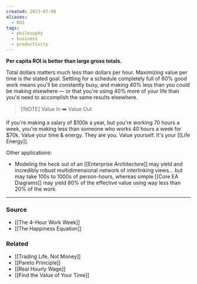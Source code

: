 ```yaml
---
created: 2023-07-08
aliases:
  - ROI
tags:
  - philosophy
  - business
  - productivity
---
```

**Per capita ROI is better than large gross totals.**

Total dollars matters much less than dollars per hour. Maximizing value per time is *the* stated goal. Settling for a schedule completely full of 60% good work means you'll be constantly busy, and making 40% less than you could be making elsewhere — or that you're using 40% more of your life than you'd need to accomplish the same results elsewhere.

> [!NOTE] Value In ➡️ Value Out

If you're making a salary of $100k a year, but you're working 70 hours a week, you're making less than someone who works 40 hours a week for $70k. Value your time & energy. They are you. Value yourself. It's your [[Life Energy]].

Other applications:
- Modeling the heck out of an [[Enterprise Architecture]] may yield and incredibly robust multidimensional network of interlinking views... but may take 100s to 1000s of person-hours, whereas simple [[Core EA Diagrams]] may yield 80% of the effective value using way less than 20% of the work.

****
### Source
- [[The 4-Hour Work Week]]
- [[The Happiness Equation]]

### Related
- [[Trading Life, Not Money]]
- [[Pareto Principle]]
- [[Real Hourly Wage]] 
- [[Find the Value of Your Time]]